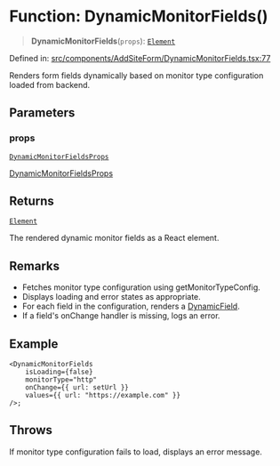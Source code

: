 # Function: DynamicMonitorFields()

> **DynamicMonitorFields**(`props`): [`Element`](https://github.com/DefinitelyTyped/DefinitelyTyped/blob/80449050d0e5e84f44ffa3fd3dc5651e4747e589/types/react/jsx-runtime.d.ts#L6)

Defined in: [src/components/AddSiteForm/DynamicMonitorFields.tsx:77](https://github.com/Nick2bad4u/Uptime-Watcher/blob/main/src/components/AddSiteForm/DynamicMonitorFields.tsx#L77)

Renders form fields dynamically based on monitor type configuration loaded
from backend.

## Parameters

### props

[`DynamicMonitorFieldsProps`](../interfaces/DynamicMonitorFieldsProps.md)

[DynamicMonitorFieldsProps](../interfaces/DynamicMonitorFieldsProps.md)

## Returns

[`Element`](https://github.com/DefinitelyTyped/DefinitelyTyped/blob/80449050d0e5e84f44ffa3fd3dc5651e4747e589/types/react/jsx-runtime.d.ts#L6)

The rendered dynamic monitor fields as a React element.

## Remarks

- Fetches monitor type configuration using getMonitorTypeConfig.
- Displays loading and error states as appropriate.
- For each field in the configuration, renders a [DynamicField](../../DynamicField/functions/DynamicField.md).
- If a field's onChange handler is missing, logs an error.

## Example

```tsx
<DynamicMonitorFields
    isLoading={false}
    monitorType="http"
    onChange={{ url: setUrl }}
    values={{ url: "https://example.com" }}
/>;
```

## Throws

If monitor type configuration fails to load, displays an error
  message.
